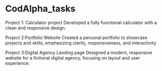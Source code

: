 # CodAlpha_tasks




Project 1: Calculator project
Developed a fully functional calculator with a clean and responsive design.


Project 2:Portfolio Website
Created a personal portfolio to showcase projects and skills, emphasizing clarity,
responsiveness, and interactivity



Project 3:Digital Agency Landing page
Designed a modern, responsive website for a fictional digital agency, focusing on layout and
user experience.

